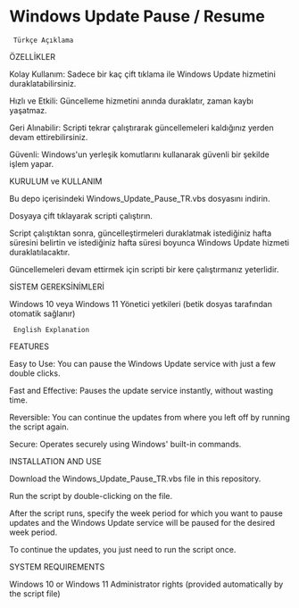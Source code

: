# Windows Update Pause / Resume

     Türkçe Açıklama

ÖZELLİKLER

Kolay Kullanım: Sadece bir kaç çift tıklama ile Windows Update hizmetini duraklatabilirsiniz.

Hızlı ve Etkili: Güncelleme hizmetini anında duraklatır, zaman kaybı yaşatmaz.

Geri Alınabilir: Scripti tekrar çalıştırarak güncellemeleri kaldığınız yerden devam ettirebilirsiniz.

Güvenli: Windows'un yerleşik komutlarını kullanarak güvenli bir şekilde işlem yapar.

KURULUM ve KULLANIM

Bu depo içerisindeki Windows_Update_Pause_TR.vbs dosyasını indirin.

Dosyaya çift tıklayarak scripti çalıştırın.

Script çalıştıktan sonra, güncelleştirmeleri duraklatmak istediğiniz hafta süresini belirtin ve istediğiniz hafta süresi boyunca Windows Update hizmeti duraklatılacaktır.

Güncellemeleri devam ettirmek için scripti bir kere çalıştırmanız yeterlidir.

SİSTEM GEREKSİNİMLERİ

Windows 10 veya Windows 11
Yönetici yetkileri (betik dosyas tarafından otomatik sağlanır)


     English Explanation

FEATURES

Easy to Use: You can pause the Windows Update service with just a few double clicks.

Fast and Effective: Pauses the update service instantly, without wasting time.

Reversible: You can continue the updates from where you left off by running the script again.

Secure: Operates securely using Windows' built-in commands.

INSTALLATION AND USE

Download the Windows_Update_Pause_TR.vbs file in this repository.

Run the script by double-clicking on the file.

After the script runs, specify the week period for which you want to pause updates and the Windows Update service will be paused for the desired week period.

To continue the updates, you just need to run the script once.

SYSTEM REQUIREMENTS

Windows 10 or Windows 11
Administrator rights (provided automatically by the script file)
